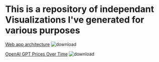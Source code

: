# This is a repository of independant Visualizations I've generated for various purposes

[Web app architecture](https://github.com/sundarmd/Standalone-Viz/blob/main/Graph%20generator%20Viz/Graph_generator_Viz.ipynb)
![download](https://github.com/user-attachments/assets/6820ca81-6bb9-4010-922b-e8ac0e7bd314)

[OpenAI GPT Prices Over Time](https://github.com/sundarmd/Standalone-Viz/blob/main/OpenAI%20GPT%20Price%20Over%20Time/GPT_Prices_VIz.ipynb)
![download](https://github.com/user-attachments/assets/eb807824-5f66-494a-b93a-0cf18fe3a766)
